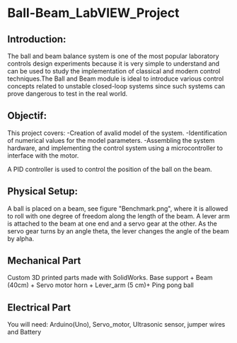 # Ball-Beam_LabVIEW_Project

## Introduction:
The ball and beam balance system is one of the most popular laboratory controls design experiments because it is very simple to understand and can be used to study the implementation of classical and modern control techniques.The Ball and Beam module is ideal to introduce various control concepts related to unstable closed-loop systems since such systems can prove dangerous to test in the real world.

## Objectif:
This project covers:
-Creation of avalid model of the system.
-Identification of numerical values for the model parameters. 
-Assembling the system hardware, and implementing the control system using a microcontroller to interface with the motor. 

A PID controller is used to control the position of the ball on the beam.

## Physical Setup:

A ball is placed on a beam, see figure "Benchmark.png", where it is allowed to roll with one degree of freedom along the length of the beam. A lever arm is attached to the beam at one end and a servo gear at the other. As the servo gear turns by an angle theta, the lever changes the angle of the beam by alpha.


## Mechanical Part

Custom 3D printed parts made with SolidWorks. Base support  +  Beam (40cm) + Servo motor horn + Lever_arm (5 cm)+ Ping pong ball

## Electrical Part

You will need: Arduino(Uno), Servo_motor, Ultrasonic sensor, jumper wires and Battery
